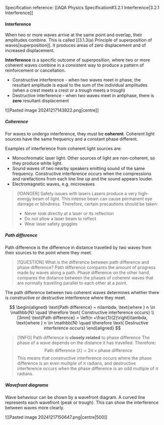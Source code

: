 Specification reference: [[AQA Physics Specification#3.2.1 Interference|3.2.1 Interference]]
#### Interference
When two or more waves arrive at the same point and overlap, their amplitudes combine. This is called [[3.1.3(a) Principle of superposition of waves|superposition]]. It produces areas of zero displacement and of increased displacement.

**Interference** is a specific outcome of superposition, where two or more coherent waves combine in a consistent way to produce a pattern of reinforcement or cancellation.
- Constructive interference - when two waves meet in phase, the resultant amplitude is equal to the sum of the individual amplitudes (when a crest meets a crest or a trough meets a trough)
- Destructive interference - when two waves meet in antiphase, there is **zero** resultant displacement
 
![[Pasted image 20241217143822.png|centre]]

##### Coherence
For waves to undergo interference, they must be **coherent**. Coherent light sources have the same frequency and a constant phase different.

Examples of interference from coherent light sources are:
- Monochromatic laser light. Other sources of light are non-coherent, so they produce white light.
- Sound waves of two nearby speakers emitting sound of the same frequency. Constructive interference occurs when the compressions and rarefactions from each line line up and the sound appears louder.
- Electromagnetic waves, e.g. microwaves

>[!DANGER] Safety issues with lasers
>Lasers produce a very high-energy beam of light. This intense beam can cause permanent eye damage or blindness.
>Therefore, certain precautions should be taken:
>- Never look directly at a laser or its reflection
>- Do not allow a laser beam to reflect
>- Wear laser safety goggles

##### Path difference
Path difference is the difference in distance travelled by two waves from their sources to the point where they meet.

>[!QUESTION] What is the difference between path difference and phase difference?
>Path difference compares the amount of progress made by waves along a path. Phase difference on the other hand, compares the distance between the phases of coherent waves that are normally travelling parallel to each other at a point.

The path difference between two coherent waves determines whether there is constructive or destructive interference where they meet.

$$
\begin{aligned}
\text{Path difference} = n\lambda, \text{where } n \in \mathbb{N} \quad \therefore \text{ Constructive interference occurs} \\[3mm]
\text{Path difference} = \left(n +\frac{1}{2}\right)\lambda, \text{where } n \in \mathbb{N} \quad \therefore \text{ Destructive interference occurs}
\end{aligned}
$$
>[!INFO] Path difference is **closely related** to phase difference
>The phase of a wave depends on the distance it has travelled. Therefore:
>$$
>\text{Path difference } (\lambda) = 2\pi \times \text{phase difference}
>$$
This means that constructive interference occurs where the phase difference is an even multiple of $\pi$ radians, and destructive interference occurs when the phase difference is an odd multiple of $\pi$ radians.
##### Wavefront diagrams
Wave behaviour can be shown by a wavefront diagram. A curved line represents each wavefront (peak or trough). This can show the interference between waves more clearly.

![[Pasted image 20241217150647.png|centre|500]]


